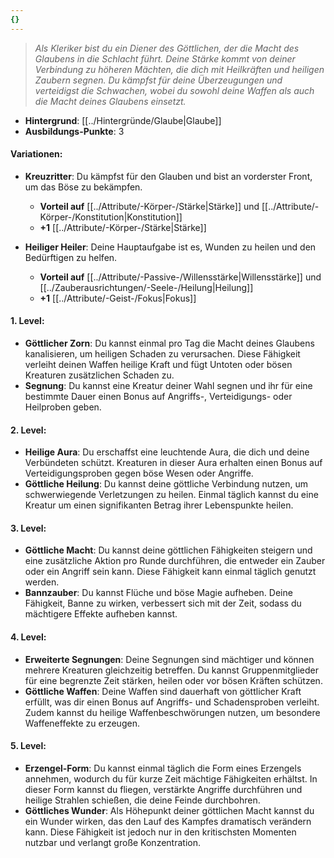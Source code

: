 ```yaml
---
{}
---
```

>*Als Kleriker bist du ein Diener des Göttlichen, der die Macht des Glaubens in die Schlacht führt. Deine Stärke kommt von deiner Verbindung zu höheren Mächten, die dich mit Heilkräften und heiligen Zaubern segnen. Du kämpfst für deine Überzeugungen und verteidigst die Schwachen, wobei du sowohl deine Waffen als auch die Macht deines Glaubens einsetzt.*  
  
- **Hintergrund**: [[../Hintergründe/Glaube|Glaube]]  
- **Ausbildungs-Punkte**: 3  
  
#### **Variationen:**  
  
- **Kreuzritter**: Du kämpfst für den Glauben und bist an vorderster Front, um das Böse zu bekämpfen.  
      
    - **Vorteil auf** [[../Attribute/-Körper-/Stärke|Stärke]] und [[../Attribute/-Körper-/Konstitution|Konstitution]]  
    - **+1** [[../Attribute/-Körper-/Stärke|Stärke]]  
- **Heiliger Heiler**: Deine Hauptaufgabe ist es, Wunden zu heilen und den Bedürftigen zu helfen.  
      
    - **Vorteil auf** [[../Attribute/-Passive-/Willensstärke|Willensstärke]] und [[../Zauberausrichtungen/-Seele-/Heilung|Heilung]]  
    - **+1** [[../Attribute/-Geist-/Fokus|Fokus]]  
  
#### **1. Level:**  
  
- **Göttlicher Zorn**: Du kannst einmal pro Tag die Macht deines Glaubens kanalisieren, um heiligen Schaden zu verursachen. Diese Fähigkeit verleiht deinen Waffen heilige Kraft und fügt Untoten oder bösen Kreaturen zusätzlichen Schaden zu.  
- **Segnung**: Du kannst eine Kreatur deiner Wahl segnen und ihr für eine bestimmte Dauer einen Bonus auf Angriffs-, Verteidigungs- oder Heilproben geben.  
  
#### **2. Level:**  
  
- **Heilige Aura**: Du erschaffst eine leuchtende Aura, die dich und deine Verbündeten schützt. Kreaturen in dieser Aura erhalten einen Bonus auf Verteidigungsproben gegen böse Wesen oder Angriffe.  
- **Göttliche Heilung**: Du kannst deine göttliche Verbindung nutzen, um schwerwiegende Verletzungen zu heilen. Einmal täglich kannst du eine Kreatur um einen signifikanten Betrag ihrer Lebenspunkte heilen.  
  
#### **3. Level:**  
  
- **Göttliche Macht**: Du kannst deine göttlichen Fähigkeiten steigern und eine zusätzliche Aktion pro Runde durchführen, die entweder ein Zauber oder ein Angriff sein kann. Diese Fähigkeit kann einmal täglich genutzt werden.  
- **Bannzauber**: Du kannst Flüche und böse Magie aufheben. Deine Fähigkeit, Banne zu wirken, verbessert sich mit der Zeit, sodass du mächtigere Effekte aufheben kannst.  
  
#### **4. Level:**  
  
- **Erweiterte Segnungen**: Deine Segnungen sind mächtiger und können mehrere Kreaturen gleichzeitig betreffen. Du kannst Gruppenmitglieder für eine begrenzte Zeit stärken, heilen oder vor bösen Kräften schützen.  
- **Göttliche Waffen**: Deine Waffen sind dauerhaft von göttlicher Kraft erfüllt, was dir einen Bonus auf Angriffs- und Schadensproben verleiht. Zudem kannst du heilige Waffenbeschwörungen nutzen, um besondere Waffeneffekte zu erzeugen.  
  
#### **5. Level:**  
  
- **Erzengel-Form**: Du kannst einmal täglich die Form eines Erzengels annehmen, wodurch du für kurze Zeit mächtige Fähigkeiten erhältst. In dieser Form kannst du fliegen, verstärkte Angriffe durchführen und heilige Strahlen schießen, die deine Feinde durchbohren.  
- **Göttliches Wunder**: Als Höhepunkt deiner göttlichen Macht kannst du ein Wunder wirken, das den Lauf des Kampfes dramatisch verändern kann. Diese Fähigkeit ist jedoch nur in den kritischsten Momenten nutzbar und verlangt große Konzentration.